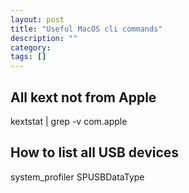 ```yaml
---
layout: post
title: "Useful MacOS cli commands"
description: ""
category: 
tags: []
---
```


## All kext not from Apple
kextstat | grep -v com.apple

## How to list all USB devices
system_profiler SPUSBDataType
